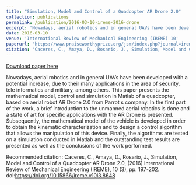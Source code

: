 ```yaml
---
title: "Simulation, Model and Control of a Quadcopter AR Drone 2.0"
collection: publications
permalink: /publication/2016-03-10-ireme-2016-drone
excerpt: 'Nowadays, aerial robotics and in general UAVs have been developed with a potential increase, due to their many applications in the area of security, tele informatics and military, among others. This paper presents the mathematical model, control and simulation in Matlab of a quadcopter, based on aerial robot AR Drone 2.0 from Parrot s company. In the first part of the work, a brief introduction to the unmanned aerial robotics is done and a state of art for specific applications with the AR Drone is presented. Subsequently, the mathematical model of the vehicle is developed in order to obtain the kinematic characterization and to design a control algorithm that allows the manipulation of this device. Finally, the algorithms are tested on a simulation conducted in Matlab and the outstanding test results are presented as well as the conclusions of the work performed. '
date: 2016-03-10
venue: 'International Review of Mechanical Engineering (IREME) 10'
paperurl: 'https://www.praiseworthyprize.org/jsm/index.php?journal=ireme&page=article&op=view&path[]=18670'
citation: 'Caceres, C., Amaya, D., Rosario, J., Simulation, Model and Control of a Quadcopter AR Drone 2.0, (2016) International Review of Mechanical Engineering (IREME), 10 (3), pp. 197-202. doi:https://doi.org/10.15866/ireme.v10i3.8648'
---
```


<a href='https://www.praiseworthyprize.org/jsm/index.php?journal=ireme&page=article&op=view&path[]=18670'>Download paper here</a>

Nowadays, aerial robotics and in general UAVs have been developed with a potential increase, due to their many applications in the area of security, tele informatics and military, among others. This paper presents the mathematical model, control and simulation in Matlab of a quadcopter, based on aerial robot AR Drone 2.0 from Parrot s company. In the first part of the work, a brief introduction to the unmanned aerial robotics is done and a state of art for specific applications with the AR Drone is presented. Subsequently, the mathematical model of the vehicle is developed in order to obtain the kinematic characterization and to design a control algorithm that allows the manipulation of this device. Finally, the algorithms are tested on a simulation conducted in Matlab and the outstanding test results are presented as well as the conclusions of the work performed.

Recommended citation: Caceres, C., Amaya, D., Rosario, J., Simulation, Model and Control of a Quadcopter AR Drone 2.0, (2016) International Review of Mechanical Engineering (IREME), 10 (3), pp. 197-202. doi:https://doi.org/10.15866/ireme.v10i3.8648